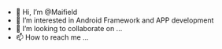 - 👋 Hi, I’m @Maifield
- 👀 I’m interested in Android Framework and APP development
- 💞️ I’m looking to collaborate on ...
- 📫 How to reach me ...

<!---
Maifield/Maifield is a ✨ special ✨ repository because its `README.md` (this file) appears on your GitHub profile.
You can click the Preview link to take a look at your changes.
--->
